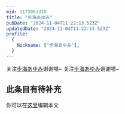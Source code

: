 ```yaml
---
mid: 1172063310
title: "步海あゆみ"
pubDate: "2024-11-04T11:22:13.523Z"
updatedDate: "2024-11-04T11:22:13.523Z"
profile:
  {
    Nickname: ["步海あゆみ"],
  }
---
```


关注[步海あゆみ](https://space.bilibili.com/1172063310)谢谢喵~ 关注[步海あゆみ](https://space.bilibili.com/1172063310)谢谢喵~

## 此条目有待补充
你可以在[这里](https://github.com/Yuhanawa/VTuber.ICU/edit/master/src/content/v/步海あゆみ/index.md)编辑本文
